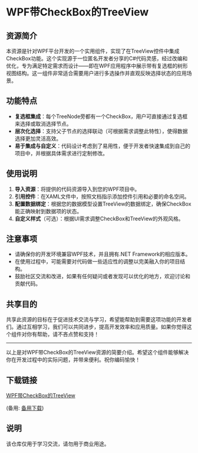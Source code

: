 # WPF带CheckBox的TreeView

## 资源简介

本资源是针对WPF平台开发的一个实用组件，实现了在TreeView控件中集成CheckBox功能。这个实现源于一位匿名开发者分享的C#代码灵感，经过改编和优化，专为满足特定需求而设计——即在WPF应用程序中展示带有复选框的树形视图结构。这一组件非常适合需要用户进行多选操作并直观反映选择状态的应用场景。

## 功能特点

- **复选框集成**：每个TreeNode旁都有一个CheckBox，用户可直接通过复选框来选择或取消选择节点。
- **层次化选择**：支持父子节点的选择联动（可根据需求调整此特性），使得数据选择更加灵活高效。
- **易于集成与自定义**：代码设计考虑到了易用性，便于开发者快速集成到自己的项目中，并根据具体需求进行定制修改。
  
## 使用说明

1. **导入资源**：将提供的代码资源导入到您的WPF项目中。
2. **引用控件**：在XAML文件中，按照文档指示添加控件引用和必要的命名空间。
3. **配置数据绑定**：根据您的数据模型设置TreeView的数据绑定，确保CheckBox能正确映射到数据项的状态。
4. **自定义样式**（可选）：根据UI需求调整CheckBox和TreeView的外观风格。

## 注意事项

- 请确保你的开发环境兼容WPF技术，并且拥有.NET Framework的相应版本。
- 在使用过程中，可能需要对代码做一些适应性的调整以完美融入你的项目结构。
- 鼓励社区交流和改进，如果有任何疑问或者发现可以优化的地方，欢迎讨论和贡献代码。

## 共享目的

共享此资源的目标在于促进技术交流与学习，希望能帮助到需要这项功能的开发者们。通过互相学习，我们可以共同进步，提高开发效率和应用质量。如果你觉得这个组件对你有帮助，请不吝点赞和支持！

---

以上是对WPF带CheckBox的TreeView资源的简要介绍。希望这个组件能够解决你在开发过程中的实际问题，并带来便利。祝你编码愉快！

## 下载链接
[WPF带CheckBox的TreeView](https://pan.quark.cn/s/e4a24d8a5811) 

(备用: [备用下载](https://pan.baidu.com/s/1fn4gWv0gAMvA1Pbc_IK9sw?pwd=1234))

## 说明

该仓库仅用于学习交流，请勿用于商业用途。
